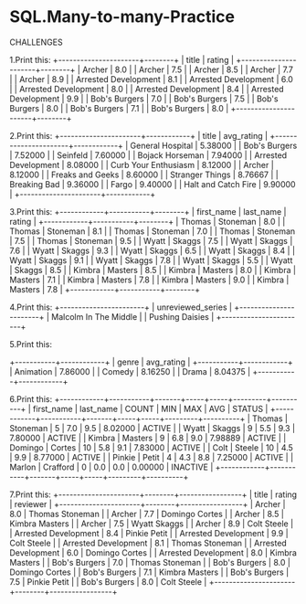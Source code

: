 # SQL.Many-to-many-Practice

CHALLENGES

1.Print this:
+----------------------+--------+
| title                | rating |
+----------------------+--------+
| Archer               |    8.0 |
| Archer               |    7.5 |
| Archer               |    8.5 |
| Archer               |    7.7 |
| Archer               |    8.9 |
| Arrested Development |    8.1 |
| Arrested Development |    6.0 |
| Arrested Development |    8.0 |
| Arrested Development |    8.4 |
| Arrested Development |    9.9 |
| Bob's Burgers        |    7.0 |
| Bob's Burgers        |    7.5 |
| Bob's Burgers        |    8.0 |
| Bob's Burgers        |    7.1 |
| Bob's Burgers        |    8.0 |
+----------------------+--------+

2.Print this:
+----------------------+------------+
| title                | avg_rating |
+----------------------+------------+
| General Hospital     |    5.38000 |
| Bob's Burgers        |    7.52000 |
| Seinfeld             |    7.60000 |
| Bojack Horseman      |    7.94000 |
| Arrested Development |    8.08000 |
| Curb Your Enthusiasm |    8.12000 |
| Archer               |    8.12000 |
| Freaks and Geeks     |    8.60000 |
| Stranger Things      |    8.76667 |
| Breaking Bad         |    9.36000 |
| Fargo                |    9.40000 |
| Halt and Catch Fire  |    9.90000 |
+----------------------+------------+

3.Print this:
+------------+-----------+--------+
| first_name | last_name | rating |
+------------+-----------+--------+
| Thomas     | Stoneman  |    8.0 |
| Thomas     | Stoneman  |    8.1 |
| Thomas     | Stoneman  |    7.0 |
| Thomas     | Stoneman  |    7.5 |
| Thomas     | Stoneman  |    9.5 |
| Wyatt      | Skaggs    |    7.5 |
| Wyatt      | Skaggs    |    7.6 |
| Wyatt      | Skaggs    |    9.3 |
| Wyatt      | Skaggs    |    6.5 |
| Wyatt      | Skaggs    |    8.4 |
| Wyatt      | Skaggs    |    9.1 |
| Wyatt      | Skaggs    |    7.8 |
| Wyatt      | Skaggs    |    5.5 |
| Wyatt      | Skaggs    |    8.5 |
| Kimbra     | Masters   |    8.5 |
| Kimbra     | Masters   |    8.0 |
| Kimbra     | Masters   |    7.1 |
| Kimbra     | Masters   |    7.8 |
| Kimbra     | Masters   |    9.0 |
| Kimbra     | Masters   |    7.8 |
+------------+-----------+--------+

4.Print this:
+-----------------------+
| unreviewed_series     |
+-----------------------+
| Malcolm In The Middle |
| Pushing Daisies       |
+-----------------------+

5.Print this:

+-----------+------------+
| genre     | avg_rating |
+-----------+------------+
| Animation |    7.86000 |
| Comedy    |    8.16250 |
| Drama     |    8.04375 |
+-----------+------------+

6.Print this:
+------------+-----------+-------+-----+-----+---------+----------+
| first_name | last_name | COUNT | MIN | MAX | AVG     | STATUS   |
+------------+-----------+-------+-----+-----+---------+----------+
| Thomas     | Stoneman  |     5 | 7.0 | 9.5 | 8.02000 | ACTIVE   |
| Wyatt      | Skaggs    |     9 | 5.5 | 9.3 | 7.80000 | ACTIVE   |
| Kimbra     | Masters   |     9 | 6.8 | 9.0 | 7.98889 | ACTIVE   |
| Domingo    | Cortes    |    10 | 5.8 | 9.1 | 7.83000 | ACTIVE   |
| Colt       | Steele    |    10 | 4.5 | 9.9 | 8.77000 | ACTIVE   |
| Pinkie     | Petit     |     4 | 4.3 | 8.8 | 7.25000 | ACTIVE   |
| Marlon     | Crafford  |     0 | 0.0 | 0.0 | 0.00000 | INACTIVE |
+------------+-----------+-------+-----+-----+---------+----------+

7.Print this:
+----------------------+--------+-----------------+
| title                | rating | reviewer        |
+----------------------+--------+-----------------+
| Archer               |    8.0 | Thomas Stoneman |
| Archer               |    7.7 | Domingo Cortes  |
| Archer               |    8.5 | Kimbra Masters  |
| Archer               |    7.5 | Wyatt Skaggs    |
| Archer               |    8.9 | Colt Steele     |
| Arrested Development |    8.4 | Pinkie Petit    |
| Arrested Development |    9.9 | Colt Steele     |
| Arrested Development |    8.1 | Thomas Stoneman |
| Arrested Development |    6.0 | Domingo Cortes  |
| Arrested Development |    8.0 | Kimbra Masters  |
| Bob's Burgers        |    7.0 | Thomas Stoneman |
| Bob's Burgers        |    8.0 | Domingo Cortes  |
| Bob's Burgers        |    7.1 | Kimbra Masters  |
| Bob's Burgers        |    7.5 | Pinkie Petit    |
| Bob's Burgers        |    8.0 | Colt Steele     |
+----------------------+--------+-----------------+
